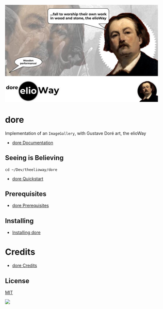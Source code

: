 ![](./postcard.jpg)

# dore

Implementation of an `ImageGallery`, with Gustave Doré art, the elioWay

- [dore Documentation](./doc/index.md)

## Seeing is Believing

```
cd ~/Dev/theelioway/dore
```

- [dore Quickstart](./quickstart.md)

## Prerequisites

- [dore Prerequisites](./prerequisites.md)

## Installing

- [Installing dore](./installing.md)

# Credits

- [dore Credits](./credits.md)

## License

[MIT](license)

![](./elio-Way-dore-logo.png)
